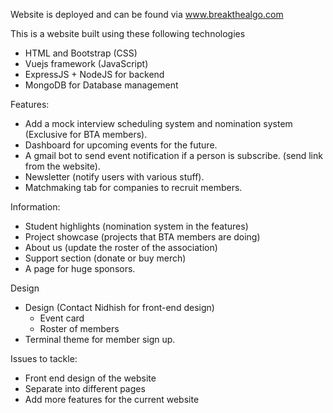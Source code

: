 Website is deployed and can be found via www.breakthealgo.com

This is a website built using these following technologies
- HTML and Bootstrap (CSS)
- Vuejs framework (JavaScript)
- ExpressJS + NodeJS for backend
- MongoDB for Database management

Features:
- Add a mock interview scheduling system and nomination system (Exclusive for BTA members).
- Dashboard for upcoming events for the future.    
- A gmail bot to send event notification if a person is subscribe. (send link from the website).
- Newsletter (notify users with various stuff).
- Matchmaking tab for companies to recruit members.

Information:
- Student highlights (nomination system in the features)
- Project showcase (projects that BTA members are doing)
- About us (update the roster of the association)
- Support section (donate or buy merch)
- A page for huge sponsors.

Design
- Design (Contact Nidhish for front-end design)
    - Event card
    - Roster of members
- Terminal theme for member sign up.

Issues to tackle:
- Front end design of the website
- Separate into different pages
- Add more features for the current website
